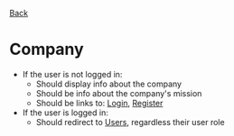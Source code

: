 [Back](./)

# Company

- If the user is not logged in:
  - Should display info about the company
  - Should be info about the company's mission
  - Should be links to: [Login](./users/login.md), [Register](./users/register.md)
- If the user is logged in:
  - Should redirect to [Users](./users/), regardless their user role
